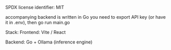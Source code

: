SPDX license identifier: MIT


accompanying backend is written in Go
you need to export API key (or have it in .env), then go run main.go

Stack: 
Frontend: Vite / React 

Backend: Go + Ollama (inference engine)
